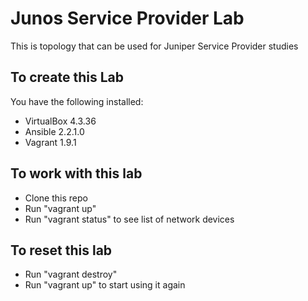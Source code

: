 # Junos Service Provider Lab

This is topology that can be used for Juniper Service Provider studies

## To create this Lab
You have the following installed:
* VirtualBox 4.3.36
* Ansible 2.2.1.0
* Vagrant 1.9.1

## To work with this lab
* Clone this repo
* Run "vagrant up"
* Run "vagrant status" to see list of network devices

## To reset this lab 
* Run "vagrant destroy"
* Run "vagrant up" to start using it again

